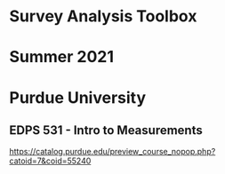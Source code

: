 # Survey Analysis Toolbox

# Summer 2021

# Purdue University 

## EDPS 531 - Intro to Measurements

https://catalog.purdue.edu/preview_course_nopop.php?catoid=7&coid=55240

